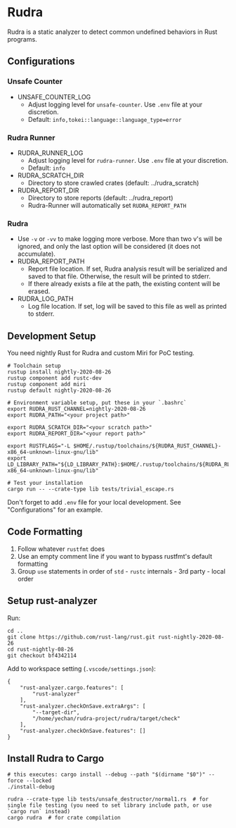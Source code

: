# Rudra

Rudra is a static analyzer to detect common undefined behaviors in Rust programs.

## Configurations

### Unsafe Counter

- UNSAFE_COUNTER_LOG
  - Adjust logging level for `unsafe-counter`. Use `.env` file at your discretion.
  - Default: `info,tokei::language::language_type=error`

### Rudra Runner

- RUDRA_RUNNER_LOG
  - Adjust logging level for `rudra-runner`. Use `.env` file at your discretion.
  - Default: `info`
- RUDRA_SCRATCH_DIR
  - Directory to store crawled crates (default: ../rudra_scratch)
- RUDRA_REPORT_DIR
  - Directory to store reports (default: ../rudra_report)
  - Rudra-Runner will automatically set `RUDRA_REPORT_PATH`

### Rudra

- Use `-v` or `-vv` to make logging more verbose.
  More than two v's will be ignored, and only the last option will be considered (it does not accumulate).
- RUDRA_REPORT_PATH
  - Report file location. If set, Rudra analysis result will be serialized and
    saved to that file. Otherwise, the result will be printed to stderr.
  - If there already exists a file at the path, the existing content will be erased.
- RUDRA_LOG_PATH
  - Log file location. If set, log will be saved to this file as well as printed to stderr.

## Development Setup

You need nightly Rust for Rudra and custom Miri for PoC testing.

```
# Toolchain setup
rustup install nightly-2020-08-26
rustup component add rustc-dev
rustup component add miri
rustup default nightly-2020-08-26

# Environment variable setup, put these in your `.bashrc`
export RUDRA_RUST_CHANNEL=nightly-2020-08-26
export RUDRA_PATH="<your project path>"

export RUDRA_SCRATCH_DIR="<your scratch path>"
export RUDRA_REPORT_DIR="<your report path>"

export RUSTFLAGS="-L $HOME/.rustup/toolchains/${RUDRA_RUST_CHANNEL}-x86_64-unknown-linux-gnu/lib"
export LD_LIBRARY_PATH="${LD_LIBRARY_PATH}:$HOME/.rustup/toolchains/${RUDRA_RUST_CHANNEL}-x86_64-unknown-linux-gnu/lib"

# Test your installation
cargo run -- --crate-type lib tests/trivial_escape.rs
```

Don't forget to add `.env` file for your local development. See "Configurations" for an example.

## Code Formatting

1. Follow whatever `rustfmt` does
2. Use an empty comment line if you want to bypass rustfmt's default formatting
3. Group `use` statements in order of `std` - `rustc` internals - 3rd party - local order

## Setup rust-analyzer

Run:
```
cd ..
git clone https://github.com/rust-lang/rust.git rust-nightly-2020-08-26
cd rust-nightly-08-26
git checkout bf4342114
```

Add to workspace setting (`.vscode/settings.json`):
```
{
    "rust-analyzer.cargo.features": [
        "rust-analyzer"
    ],
    "rust-analyzer.checkOnSave.extraArgs": [
        "--target-dir",
        "/home/yechan/rudra-project/rudra/target/check"
    ],
    "rust-analyzer.checkOnSave.features": []
}
```

## Install Rudra to Cargo

```
# this executes: cargo install --debug --path "$(dirname "$0")" --force --locked
./install-debug

rudra --crate-type lib tests/unsafe_destructor/normal1.rs  # for single file testing (you need to set library include path, or use `cargo run` instead)
cargo rudra  # for crate compilation
```
